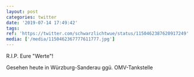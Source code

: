 ```yaml
---
layout: post
categories: twitter
date: '2019-07-14 17:49:42'
tags: 
ref: 'https://twitter.com/schwarzlichtwue/status/1150462387620917249'
media: ['/media/1150462367777611777.jpg']
---
```

R.I.P. Eure "Werte"!

Gesehen heute in Würzburg-Sanderau ggü. OMV-Tankstelle 